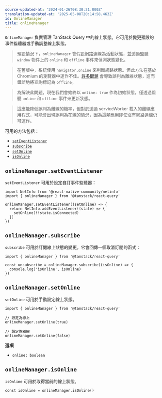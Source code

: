 ```yaml
---
source-updated-at: '2024-01-26T08:30:21.000Z'
translation-updated-at: '2025-05-08T20:14:58.463Z'
id: OnlineManager
title: onlineManager
---
```


`OnlineManager` 負責管理 TanStack Query 中的線上狀態。它可用於變更預設的事件監聽器或手動調整線上狀態。

> 預設情況下，`onlineManager` 會假設網路連線為活動狀態，並透過監聽 `window` 物件上的 `online` 和 `offline` 事件來偵測狀態變化。

> 在舊版中，系統使用 `navigator.onLine` 來判斷網路狀態。但此方法在基於 Chromium 的瀏覽器中運作不佳。[許多問題](https://bugs.chromium.org/p/chromium/issues/list?q=navigator.online) 會導致誤判為離線狀態，進而錯誤地將查詢標記為 `offline`。

> 為解決此問題，現在我們會始終以 `online: true` 作為初始狀態，僅透過監聽 `online` 和 `offline` 事件來更新狀態。

> 這應能降低誤判為離線的機率，但對於透過 serviceWorker 載入的離線應用程式，可能會出現誤判為在線的情況，因為這類應用即使沒有網路連線仍可運作。

可用的方法包括：

- [`setEventListener`](#onlinemanagerseteventlistener)
- [`subscribe`](#onlinemanagersubscribe)
- [`setOnline`](#onlinemanagersetonline)
- [`isOnline`](#onlinemanagerisonline)

## `onlineManager.setEventListener`

`setEventListener` 可用於設定自訂事件監聽器：

```tsx
import NetInfo from '@react-native-community/netinfo'
import { onlineManager } from '@tanstack/react-query'

onlineManager.setEventListener((setOnline) => {
  return NetInfo.addEventListener((state) => {
    setOnline(!!state.isConnected)
  })
})
```

## `onlineManager.subscribe`

`subscribe` 可用於訂閱線上狀態的變更。它會回傳一個取消訂閱的函式：

```tsx
import { onlineManager } from '@tanstack/react-query'

const unsubscribe = onlineManager.subscribe((isOnline) => {
  console.log('isOnline', isOnline)
})
```

## `onlineManager.setOnline`

`setOnline` 可用於手動設定線上狀態。

```tsx
import { onlineManager } from '@tanstack/react-query'

// 設定為線上
onlineManager.setOnline(true)

// 設定為離線
onlineManager.setOnline(false)
```

**選項**

- `online: boolean`

## `onlineManager.isOnline`

`isOnline` 可用於取得當前的線上狀態。

```tsx
const isOnline = onlineManager.isOnline()
```
